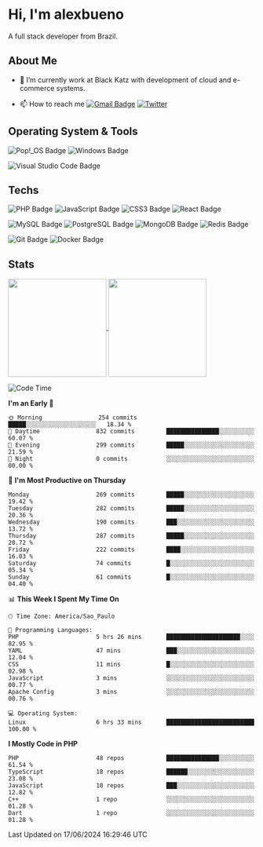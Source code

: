 # Hi, I'm alexbueno

A full stack developer from Brazil.

## About Me

- 🌱 I’m currently work at Black Katz with development of cloud and e-commerce systems.

- 📫 How to reach me [![Gmail Badge](https://img.shields.io/badge/-gmail-c14438?style=for-the-badge&logo=Gmail&logoColor=ffffff)](mailto:alexsandrofbueno@gmail.com) [![Twitter](https://img.shields.io/badge/twitter-1DA1F2.svg?style=for-the-badge&logo=twitter&logoColor=ffffff)](https://twitter.com/Alex_Bueno_7)

## Operating System & Tools

![Pop!_OS Badge](https://img.shields.io/badge/Pop!__OS-48B9C7?logo=popos&logoColor=fff&style=flat)
![Windows Badge](https://img.shields.io/badge/Windows-0078D6?logo=windows&logoColor=fff&style=flat)

![Visual Studio Code Badge](https://img.shields.io/badge/Visual%20Studio%20Code-007ACC?logo=visualstudiocode&logoColor=fff&style=flat)

## Techs

![PHP Badge](https://img.shields.io/badge/PHP-777BB4?logo=php&logoColor=fff&style=flat)
![JavaScript Badge](https://img.shields.io/badge/JavaScript-F7DF1E?logo=javascript&logoColor=000&style=flat)
![CSS3 Badge](https://img.shields.io/badge/CSS3-1572B6?logo=css3&logoColor=fff&style=flat)
![React Badge](https://img.shields.io/badge/React-61DAFB?logo=react&logoColor=000&style=flat)

![MySQL Badge](https://img.shields.io/badge/MySQL-4479A1?logo=mysql&logoColor=fff&style=flat)
![PostgreSQL Badge](https://img.shields.io/badge/PostgreSQL-4169E1?logo=postgresql&logoColor=fff&style=flat)
![MongoDB Badge](https://img.shields.io/badge/MongoDB-47A248?logo=mongodb&logoColor=fff&style=flat)
![Redis Badge](https://img.shields.io/badge/Redis-DC382D?logo=redis&logoColor=fff&style=flat)

![Git Badge](https://img.shields.io/badge/Git-F05032?logo=git&logoColor=fff&style=flat)
![Docker Badge](https://img.shields.io/badge/Docker-2496ED?logo=docker&logoColor=fff&style=flat)


## Stats

<a href="https://github.com/anuraghazra/github-readme-stats">
  <img height=200 align="center" src="https://github-readme-stats.vercel.app/api?username=alexbueno7&theme=dark" />
</a>
<a href="https://github.com/anuraghazra/convoychat">
  <img height=200 align="center" src="https://github-readme-stats.vercel.app/api/top-langs?username=alexbueno7&layout=compact&langs_count=8&card_width=320&theme=dark" />
</a>

<!--START_SECTION:waka-->
![Code Time](http://img.shields.io/badge/Code%20Time-999%20hrs%2041%20mins-blue)

**I'm an Early 🐤** 

```text
🌞 Morning                254 commits         █████░░░░░░░░░░░░░░░░░░░░   18.34 % 
🌆 Daytime                832 commits         ███████████████░░░░░░░░░░   60.07 % 
🌃 Evening                299 commits         █████░░░░░░░░░░░░░░░░░░░░   21.59 % 
🌙 Night                  0 commits           ░░░░░░░░░░░░░░░░░░░░░░░░░   00.00 % 
```
📅 **I'm Most Productive on Thursday** 

```text
Monday                   269 commits         █████░░░░░░░░░░░░░░░░░░░░   19.42 % 
Tuesday                  282 commits         █████░░░░░░░░░░░░░░░░░░░░   20.36 % 
Wednesday                190 commits         ███░░░░░░░░░░░░░░░░░░░░░░   13.72 % 
Thursday                 287 commits         █████░░░░░░░░░░░░░░░░░░░░   20.72 % 
Friday                   222 commits         ████░░░░░░░░░░░░░░░░░░░░░   16.03 % 
Saturday                 74 commits          █░░░░░░░░░░░░░░░░░░░░░░░░   05.34 % 
Sunday                   61 commits          █░░░░░░░░░░░░░░░░░░░░░░░░   04.40 % 
```


📊 **This Week I Spent My Time On** 

```text
🕑︎ Time Zone: America/Sao_Paulo

💬 Programming Languages: 
PHP                      5 hrs 26 mins       █████████████████████░░░░   82.95 % 
YAML                     47 mins             ███░░░░░░░░░░░░░░░░░░░░░░   12.04 % 
CSS                      11 mins             █░░░░░░░░░░░░░░░░░░░░░░░░   02.98 % 
JavaScript               3 mins              ░░░░░░░░░░░░░░░░░░░░░░░░░   00.77 % 
Apache Config            3 mins              ░░░░░░░░░░░░░░░░░░░░░░░░░   00.76 % 

💻 Operating System: 
Linux                    6 hrs 33 mins       █████████████████████████   100.00 % 
```

**I Mostly Code in PHP** 

```text
PHP                      48 repos            ███████████████░░░░░░░░░░   61.54 % 
TypeScript               18 repos            ██████░░░░░░░░░░░░░░░░░░░   23.08 % 
JavaScript               10 repos            ███░░░░░░░░░░░░░░░░░░░░░░   12.82 % 
C++                      1 repo              ░░░░░░░░░░░░░░░░░░░░░░░░░   01.28 % 
Dart                     1 repo              ░░░░░░░░░░░░░░░░░░░░░░░░░   01.28 % 
```




 Last Updated on 17/06/2024 16:29:46 UTC
<!--END_SECTION:waka-->

